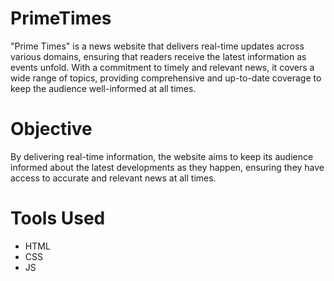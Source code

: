 # PrimeTimes


"Prime Times" is a news website that delivers real-time updates across various domains, ensuring that readers receive the latest information as events unfold. With a commitment to timely and relevant news, it covers a wide range of topics, providing comprehensive and up-to-date coverage to keep the audience well-informed at all times.

# Objective
By delivering real-time information, the website aims to keep its audience informed about the latest developments as they happen, ensuring they have access to accurate and relevant news at all times.


# Tools Used
- HTML
- CSS
- JS

